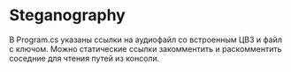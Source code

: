 # Steganography
В Program.cs указаны ссылки на аудиофайл со встроенным ЦВЗ и файл с ключом. Можно статические ссылки закомментить и раскомментить соседние
для чтения путей из консоли.
